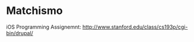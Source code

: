 Matchismo
=========
iOS Programming Assignemnt: http://www.stanford.edu/class/cs193p/cgi-bin/drupal/
